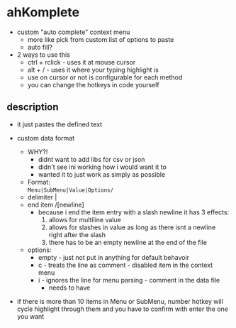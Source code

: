 # ahKomplete
* custom "auto complete" context menu 
    - more like pick from custom list of options to paste
    - auto fill?
* 2 ways to use this 
    - ctrl + rclick - uses it at mouse cursor
    - alt + / - uses it where your typing highlight is
    - use on cursor or not is configurable for each method
    - you can change the hotkeys in code yourself

## description
* it just pastes the defined text
* custom data format
    - WHY?! 
        - didnt want to add libs for csv or json
        - didn't see ini working how i would want it to
        - wanted it to just work as simply as possible
    - Format:  
    ```Menu|SubMenu|Value|Options/```
    - delimiter |
    - end item /[newline]
        - because i end the item entry with a slash newline it has 3 effects:
            1. allows for multiline value
            2. allows for slashes in value as long as there isnt a newline right after the slash
            3. there has to be an empty newline at the end of the file   
    - options:
        - empty - just not put in anything for default behavoir
        - c - treats the line as comment - disabled item in the context menu
        - i - ignores the line for menu parsing - comment in the data file
            - needs to have

* if there is more than 10 items in Menu or SubMenu, number hotkey will cycle highlight through them and you have to confirm with enter the one you want
